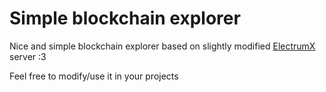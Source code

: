 # Simple blockchain explorer
Nice and simple blockchain explorer based on slightly modified [ElectrumX](https://github.com/MicroBitcoinOrg/ElectrumX/) server :3

Feel free to modify/use it in your projects

